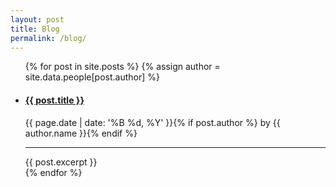 ```yaml
---
layout: post
title: Blog
permalink: /blog/
---
```


<ul class="blog">
  {% for post in site.posts %}
    {% assign author = site.data.people[post.author] %}
    <li>
      <a href="{{ post.url }}"><h4>{{ post.title }}</h4></a>
        <p class="meta">{{ page.date | date: '%B %d, %Y' }}{% if post.author %} by {{ author.name }}{% endif %}</p>
      <hr>
      {{ post.excerpt }}
    </li>
  {% endfor %}
</ul>
